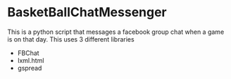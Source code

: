 # BasketBallChatMessenger

This is a python script that messages a facebook group chat when a game is on that day. 
This uses 3 different libraries
* FBChat
* lxml.html
* gspread
